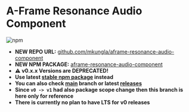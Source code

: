 # A-Frame Resonance Audio Component

![npm](https://img.shields.io/npm/dt/@digaverse/aframe-resonance-audio-component?style=plastic)

- **NEW REPO URL:** [github.com/mkungla/aframe-resonance-audio-component](https://github.com/mkungla/aframe-resonance-audio-component)
- **NEW NPM PACKAGE:** [aframe-resonance-audio-component](https://www.npmjs.com/package/aframe-resonance-audio-component)
- **⚠️ v0.x.x Versions are DEPRECATED!**
- **Use latest [stable npm package](https://www.npmjs.com/package/aframe-resonance-audio-component) instead**
- **You can also check [main](https://github.com/mkungla/aframe-resonance-audio-component) branch or latest [releases](https://github.com/mkungla/aframe-resonance-audio-component/releases)**
- **Since `v0 -> v1` had also package scope change then this branch is here only for reference**
- **There is currently no plan to have LTS for v0 releases**


